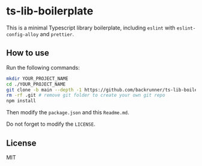 # ts-lib-boilerplate

This is a minimal Typescript library boilerplate, including `eslint` with `eslint-config-alloy` and `prettier`.

## How to use

Run the following commands:

```bash
mkdir YOUR_PROJECT_NAME
cd ./YOUR_PROJECT_NAME
git clone -b main --depth -1 https://github.com/backrunner/ts-lib-boilerplate.git .
rm -rf .git # remove git folder to create your own git repo
npm install
```

Then modify the `package.json` and this `Readme.md`.

Do not forget to modify the `LICENSE`.

## License

MIT
